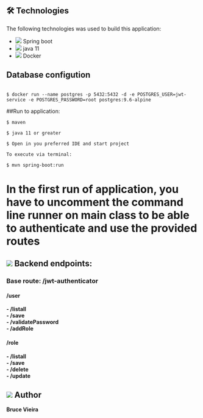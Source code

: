 ## 🛠 Technologies

The following technologies was used to build this application:

- <img src="https://img.icons8.com/color/25/000000/spring-logo.png"/> Spring boot
- <img src="https://img.icons8.com/color/25/000000/java-coffee-cup-logo.png"/> java 11
- <img src="https://img.icons8.com/color/25/000000/docker.png"/> Docker

## Database configution

```

$ docker run --name postgres -p 5432:5432 -d -e POSTGRES_USER=jwt-service -e POSTGRES_PASSWORD=root postgres:9.6-alpine

```

##Run to application:

```
$ maven

$ java 11 or greater

$ Open in you preferred IDE and start project

To execute via terminal:

$ mvn spring-boot:run
```

<h1>In the first run of application, you have to uncomment the command line runner on main class to be able to authenticate and use the provided routes </h1>

## <img src="https://img.icons8.com/office/25/000000/communication.png"/> Backend endpoints:

<h3>Base route: /jwt-authenticator</h3>

<h4>/user</h4>

<strong> - /listall</strong> </br>
<strong> - /save</strong> </br>
<strong> - /validatePassword</strong> </br>
<strong> - /addRole</strong> </br>


<h4>/role</h4>

<strong> - /listall</strong> </br>
<strong> - /save</strong> </br>
<strong> - /delete</strong> </br>
<strong> - /update</strong> </br>


## <img src="https://img.icons8.com/plasticine/30/000000/checked--v1.png"/> Author

**Bruce Vieira**

